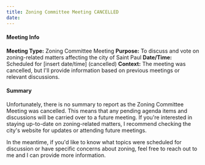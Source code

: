 ```yaml
---
title: Zoning Committee Meeting CANCELLED
date: 
---
```

#### Meeting Info
**Meeting Type:** Zoning Committee Meeting
**Purpose:** To discuss and vote on zoning-related matters affecting the city of Saint Paul
**Date/Time:** Scheduled for [insert date/time] (cancelled)
**Context:** The meeting was cancelled, but I'll provide information based on previous meetings or relevant discussions.

#### Summary
Unfortunately, there is no summary to report as the Zoning Committee Meeting was cancelled. This means that any pending agenda items and discussions will be carried over to a future meeting. If you're interested in staying up-to-date on zoning-related matters, I recommend checking the city's website for updates or attending future meetings.

In the meantime, if you'd like to know what topics were scheduled for discussion or have specific concerns about zoning, feel free to reach out to me and I can provide more information.

